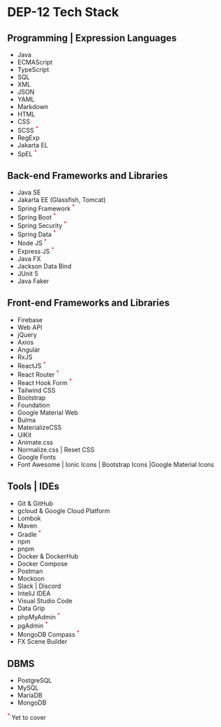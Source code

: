 # DEP-12 Tech Stack
    
## Programming | Expression Languages
* Java
* ECMAScript
* TypeScript
* SQL
* XML
* JSON
* YAML
* Markdown
* HTML
* CSS
* SCSS <sup style="color:red">*</sup>
* RegExp
* Jakarta EL
* SpEL <sup style="color:red">*</sup>

## Back-end Frameworks and Libraries
* Java SE
* Jakarta EE (Glassfish, Tomcat)
* Spring Framework <sup style="color:red">*</sup>
* Spring Boot <sup style="color:red">*</sup>
* Spring Security <sup style="color:red">*</sup>
* Spring Data <sup style="color:red">*</sup>
* Node JS <sup style="color:red">*</sup>
* Express JS <sup style="color:red">*</sup>
* Java FX
* Jackson Data Bind
* JUnit 5
* Java Faker

## Front-end Frameworks and Libraries

* Firebase
* Web API
* jQuery
* Axios
* Angular
* RxJS
* ReactJS <sup style="color:red">*</sup>
* React Router <sup style="color:red">*</sup>
* React Hook Form <sup style="color:red">*</sup>
* Tailwind CSS
* Bootstrap
* Foundation
* Google Material Web
* Bulma
* MaterializeCSS
* UiKit
* Animate.css
* Normalize.css | Reset CSS
* Google Fonts
* Font Awesome | Ionic Icons | Bootstrap Icons |Google Material Icons

## Tools | IDEs
* Git & GitHub
* gcloud & Google Cloud Platform
* Lombok
* Maven
* Gradle <sup style="color:red">*</sup>
* npm
* pnpm
* Docker & DockerHub
* Docker Compose
* Postman
* Mockoon
* Slack | Discord
* InteliJ IDEA
* Visual Studio Code
* Data Grip
* phpMyAdmin <sup style="color:red">*</sup>
* pgAdmin <sup style="color:red">*</sup>
* MongoDB Compass <sup style="color:red">*</sup>
* FX Scene Builder

## DBMS
* PostgreSQL
* MySQL
* MariaDB
* MongoDB

<sup style="color:red">*</sup> Yet to cover